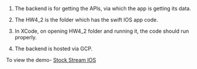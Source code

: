 1. The backend is for getting the APIs, via which the app is getting its data.
2. The HW4_2 is the folder which has the swift IOS app code.
3. In XCode, on opening HW4_2 folder and running it, the code should run properly.

4. The backend is hosted via GCP.


To view the demo- [Stock Stream IOS](https://youtu.be/yxgf4gaVXes)
